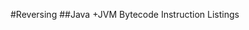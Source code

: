 #Reversing
##Java
+JVM Bytecode Instruction Listings [](https://en.wikipedia.org/wiki/Java_bytecode_instruction_listings)
